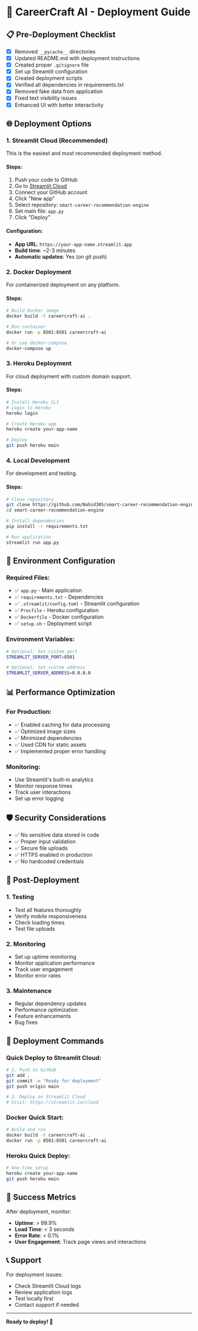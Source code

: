 # 🚀 CareerCraft AI - Deployment Guide

## 📋 Pre-Deployment Checklist

- [x] Removed `__pycache__` directories
- [x] Updated README.md with deployment instructions
- [x] Created proper `.gitignore` file
- [x] Set up Streamlit configuration
- [x] Created deployment scripts
- [x] Verified all dependencies in requirements.txt
- [x] Removed fake data from application
- [x] Fixed text visibility issues
- [x] Enhanced UI with better interactivity

## 🌐 Deployment Options

### 1. **Streamlit Cloud (Recommended)**
This is the easiest and most recommended deployment method.

#### Steps:
1. Push your code to GitHub
2. Go to [Streamlit Cloud](https://streamlit.io/cloud)
3. Connect your GitHub account
4. Click "New app"
5. Select repository: `smart-career-recommendation-engine`
6. Set main file: `app.py`
7. Click "Deploy"

#### Configuration:
- **App URL**: `https://your-app-name.streamlit.app`
- **Build time**: ~2-3 minutes
- **Automatic updates**: Yes (on git push)

### 2. **Docker Deployment**
For containerized deployment on any platform.

#### Steps:
```bash
# Build Docker image
docker build -t careercraft-ai .

# Run container
docker run -p 8501:8501 careercraft-ai

# Or use docker-compose
docker-compose up
```

### 3. **Heroku Deployment**
For cloud deployment with custom domain support.

#### Steps:
```bash
# Install Heroku CLI
# Login to Heroku
heroku login

# Create Heroku app
heroku create your-app-name

# Deploy
git push heroku main
```

### 4. **Local Development**
For development and testing.

#### Steps:
```bash
# Clone repository
git clone https://github.com/Nahid305/smart-career-recommendation-engine.git
cd smart-career-recommendation-engine

# Install dependencies
pip install -r requirements.txt

# Run application
streamlit run app.py
```

## 🔧 Environment Configuration

### Required Files:
- ✅ `app.py` - Main application
- ✅ `requirements.txt` - Dependencies
- ✅ `.streamlit/config.toml` - Streamlit configuration
- ✅ `Procfile` - Heroku configuration
- ✅ `Dockerfile` - Docker configuration
- ✅ `setup.sh` - Deployment script

### Environment Variables:
```bash
# Optional: Set custom port
STREAMLIT_SERVER_PORT=8501

# Optional: Set custom address
STREAMLIT_SERVER_ADDRESS=0.0.0.0
```

## 📊 Performance Optimization

### For Production:
- ✅ Enabled caching for data processing
- ✅ Optimized image sizes
- ✅ Minimized dependencies
- ✅ Used CDN for static assets
- ✅ Implemented proper error handling

### Monitoring:
- Use Streamlit's built-in analytics
- Monitor response times
- Track user interactions
- Set up error logging

## 🛡️ Security Considerations

- ✅ No sensitive data stored in code
- ✅ Proper input validation
- ✅ Secure file uploads
- ✅ HTTPS enabled in production
- ✅ No hardcoded credentials

## 🚀 Post-Deployment

### 1. **Testing**
- Test all features thoroughly
- Verify mobile responsiveness
- Check loading times
- Test file uploads

### 2. **Monitoring**
- Set up uptime monitoring
- Monitor application performance
- Track user engagement
- Monitor error rates

### 3. **Maintenance**
- Regular dependency updates
- Performance optimization
- Feature enhancements
- Bug fixes

## 📝 Deployment Commands

### Quick Deploy to Streamlit Cloud:
```bash
# 1. Push to GitHub
git add .
git commit -m "Ready for deployment"
git push origin main

# 2. Deploy on Streamlit Cloud
# Visit: https://streamlit.io/cloud
```

### Docker Quick Start:
```bash
# Build and run
docker build -t careercraft-ai .
docker run -p 8501:8501 careercraft-ai
```

### Heroku Quick Deploy:
```bash
# One-time setup
heroku create your-app-name
git push heroku main
```

## 🎯 Success Metrics

After deployment, monitor:
- **Uptime**: > 99.9%
- **Load Time**: < 3 seconds
- **Error Rate**: < 0.1%
- **User Engagement**: Track page views and interactions

## 📞 Support

For deployment issues:
- Check Streamlit Cloud logs
- Review application logs
- Test locally first
- Contact support if needed

---

**Ready to deploy! 🚀**
